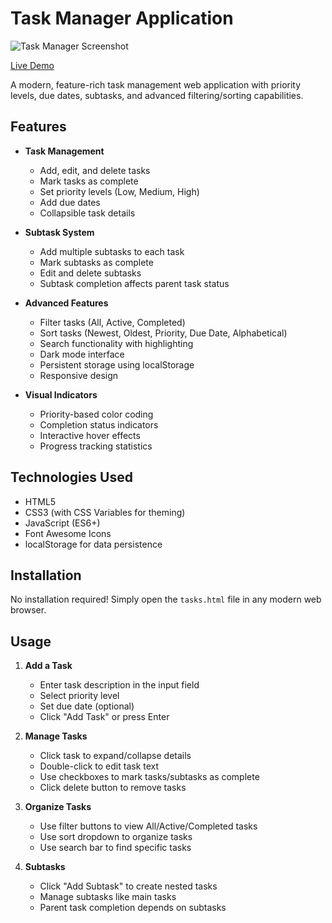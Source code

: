 # Task Manager Application

![Task Manager Screenshot](screenshot.png) <!-- Add a screenshot if available -->

[Live Demo](https://dylansallred.github.io/Task-Manager/Task-Manager..html)

A modern, feature-rich task management web application with priority levels, due dates, subtasks, and advanced filtering/sorting capabilities.

## Features

- **Task Management**
  - Add, edit, and delete tasks
  - Mark tasks as complete
  - Set priority levels (Low, Medium, High)
  - Add due dates
  - Collapsible task details

- **Subtask System**
  - Add multiple subtasks to each task
  - Mark subtasks as complete
  - Edit and delete subtasks
  - Subtask completion affects parent task status

- **Advanced Features**
  - Filter tasks (All, Active, Completed)
  - Sort tasks (Newest, Oldest, Priority, Due Date, Alphabetical)
  - Search functionality with highlighting
  - Dark mode interface
  - Persistent storage using localStorage
  - Responsive design

- **Visual Indicators**
  - Priority-based color coding
  - Completion status indicators
  - Interactive hover effects
  - Progress tracking statistics

## Technologies Used

- HTML5
- CSS3 (with CSS Variables for theming)
- JavaScript (ES6+)
- Font Awesome Icons
- localStorage for data persistence

## Installation

No installation required! Simply open the `tasks.html` file in any modern web browser.

## Usage

1. **Add a Task**
   - Enter task description in the input field
   - Select priority level
   - Set due date (optional)
   - Click "Add Task" or press Enter

2. **Manage Tasks**
   - Click task to expand/collapse details
   - Double-click to edit task text
   - Use checkboxes to mark tasks/subtasks as complete
   - Click delete button to remove tasks

3. **Organize Tasks**
   - Use filter buttons to view All/Active/Completed tasks
   - Use sort dropdown to organize tasks
   - Use search bar to find specific tasks

4. **Subtasks**
   - Click "Add Subtask" to create nested tasks
   - Manage subtasks like main tasks
   - Parent task completion depends on subtasks


 

